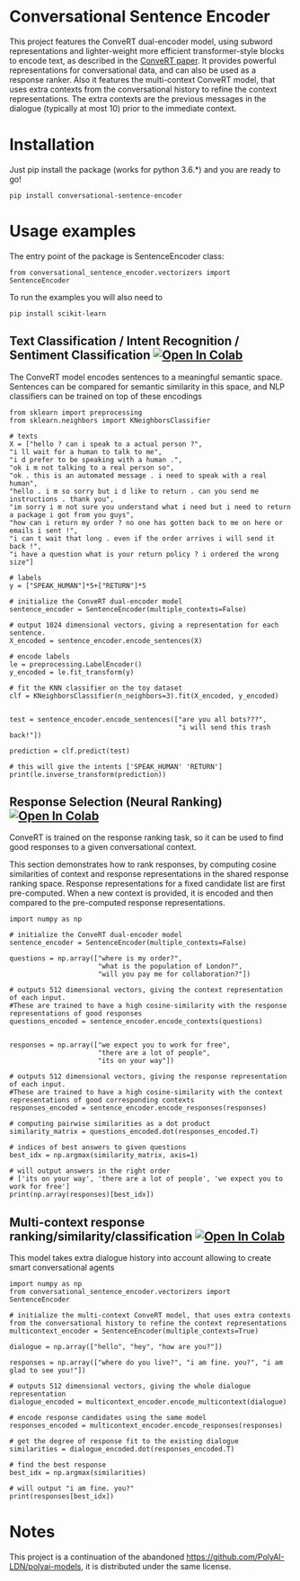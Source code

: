 # Conversational Sentence Encoder

This project features the ConveRT dual-encoder model, using subword representations 
and lighter-weight more efficient transformer-style blocks to encode text, 
as described in the [ConveRT paper](https://arxiv.org/abs/1911.03688). 
It provides powerful representations for conversational data, 
and can also be used as a response ranker. 
Also it features the multi-context ConveRT model, that uses extra contexts 
from the conversational history to refine the context representations. 
The extra contexts are the previous messages in the dialogue 
(typically at most 10) prior to the immediate context.

# Installation 
Just pip install the package (works for python 3.6.*) and you are ready to go!
```
pip install conversational-sentence-encoder
```

# Usage examples
The entry point of the package is SentenceEncoder class:
```
from conversational_sentence_encoder.vectorizers import SentenceEncoder
```
To run the examples you will also need to 
```
pip install scikit-learn
```
## Text Classification / Intent Recognition / Sentiment Classification [![Open In Colab](https://colab.research.google.com/assets/colab-badge.svg)](https://colab.research.google.com/github/davidalami/ConveRT/blob/main/examples/text_classification.ipynb)
The ConveRT model encodes sentences to a meaningful semantic space. Sentences can be compared for semantic similarity in this space, and NLP classifiers can be trained on top of these encodings
```
from sklearn import preprocessing
from sklearn.neighbors import KNeighborsClassifier

# texts
X = ["hello ? can i speak to a actual person ?",
"i ll wait for a human to talk to me",
"i d prefer to be speaking with a human .",
"ok i m not talking to a real person so",
"ok . this is an automated message . i need to speak with a real human",
"hello . i m so sorry but i d like to return . can you send me instructions . thank you",
"im sorry i m not sure you understand what i need but i need to return a package i got from you guys",
"how can i return my order ? no one has gotten back to me on here or emails i sent !",
"i can t wait that long . even if the order arrives i will send it back !",
"i have a question what is your return policy ? i ordered the wrong size"]

# labels
y = ["SPEAK_HUMAN"]*5+["RETURN"]*5

# initialize the ConveRT dual-encoder model
sentence_encoder = SentenceEncoder(multiple_contexts=False)

# output 1024 dimensional vectors, giving a representation for each sentence. 
X_encoded = sentence_encoder.encode_sentences(X)

# encode labels
le = preprocessing.LabelEncoder()
y_encoded = le.fit_transform(y)

# fit the KNN classifier on the toy dataset
clf = KNeighborsClassifier(n_neighbors=3).fit(X_encoded, y_encoded)


test = sentence_encoder.encode_sentences(["are you all bots???", 
                                          "i will send this trash back!"])

prediction = clf.predict(test)

# this will give the intents ['SPEAK_HUMAN' 'RETURN']
print(le.inverse_transform(prediction))
```
## Response Selection (Neural Ranking) [![Open In Colab](https://colab.research.google.com/assets/colab-badge.svg)](https://colab.research.google.com/github/davidalami/ConveRT/blob/main/examples/response_selection.ipynb)
ConveRT is trained on the response ranking task, so it can be used to find good responses to a given conversational context.

This section demonstrates how to rank responses, by computing cosine similarities of context and response representations in the shared response ranking space. Response representations for a fixed candidate list are first pre-computed. When a new context is provided, it is encoded and then compared to the pre-computed response representations.
```
import numpy as np

# initialize the ConveRT dual-encoder model
sentence_encoder = SentenceEncoder(multiple_contexts=False)

questions = np.array(["where is my order?", 
                      "what is the population of London?",
                      "will you pay me for collaboration?"])

# outputs 512 dimensional vectors, giving the context representation of each input. 
#These are trained to have a high cosine-similarity with the response representations of good responses
questions_encoded = sentence_encoder.encode_contexts(questions)


responses = np.array(["we expect you to work for free",
                      "there are a lot of people",
                      "its on your way"])

# outputs 512 dimensional vectors, giving the response representation of each input. 
#These are trained to have a high cosine-similarity with the context representations of good corresponding contexts
responses_encoded = sentence_encoder.encode_responses(responses)

# computing pairwise similarities as a dot product
similarity_matrix = questions_encoded.dot(responses_encoded.T)

# indices of best answers to given questions
best_idx = np.argmax(similarity_matrix, axis=1)

# will output answers in the right order
# ['its on your way', 'there are a lot of people', 'we expect you to work for free']
print(np.array(responses)[best_idx])
```
## Multi-context response ranking/similarity/classification [![Open In Colab](https://colab.research.google.com/assets/colab-badge.svg)](https://colab.research.google.com/github/davidalami/ConveRT/blob/main/examples/multi_context.ipynb)
This model takes extra dialogue history into account allowing to create smart conversational agents
```
import numpy as np
from conversational_sentence_encoder.vectorizers import SentenceEncoder

# initialize the multi-context ConveRT model, that uses extra contexts from the conversational history to refine the context representations
multicontext_encoder = SentenceEncoder(multiple_contexts=True)

dialogue = np.array(["hello", "hey", "how are you?"])

responses = np.array(["where do you live?", "i am fine. you?", "i am glad to see you!"])

# outputs 512 dimensional vectors, giving the whole dialogue representation
dialogue_encoded = multicontext_encoder.encode_multicontext(dialogue)

# encode response candidates using the same model
responses_encoded = multicontext_encoder.encode_responses(responses)

# get the degree of response fit to the existing dialogue
similarities = dialogue_encoded.dot(responses_encoded.T)

# find the best response
best_idx = np.argmax(similarities)

# will output "i am fine. you?"
print(responses[best_idx])
```
# Notes
This project is a continuation of the abandoned https://github.com/PolyAI-LDN/polyai-models,
it is distributed under the same license. 
